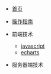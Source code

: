 <!-- docs/_sidebar.md -->

* [首页](README)

* [操作指南](guide)

* 前端技术
	* [javascript](01/javascript/)
	* [echarts](01/echarts/)

* 服务器端技术